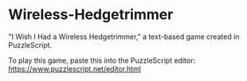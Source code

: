 # Wireless-Hedgetrimmer
"I Wish I Had a Wireless Hedgetrimmer," a text-based game created in PuzzleScript.

To play this game, paste this into the PuzzleScript editor: https://www.puzzlescript.net/editor.html
